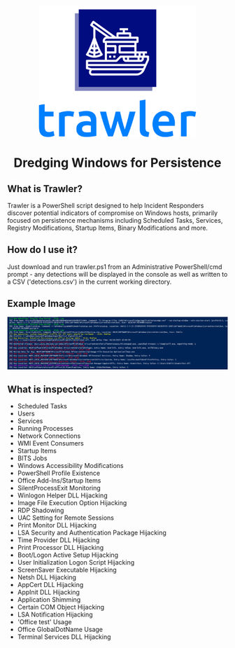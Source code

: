 <p align="center">
<img src="logo.png" height="300">
</p>
<h1 align="center">
Dredging Windows for Persistence 
</h1>

## What is Trawler?

Trawler is a PowerShell script designed to help Incident Responders discover potential indicators of compromise on Windows hosts, primarily focused on persistence mechanisms including Scheduled Tasks, Services, Registry Modifications, Startup Items, Binary Modifications and more.

## How do I use it?
Just download and run trawler.ps1 from an Administrative PowerShell/cmd prompt - any detections will be displayed in the console as well as written to a CSV ('detections.csv') in the current working directory.

## Example Image
<p align="center">
<img src="sample.png">
</p>


## What is inspected?

* Scheduled Tasks
* Users
* Services
* Running Processes
* Network Connections
* WMI Event Consumers
* Startup Items
* BITS Jobs
* Windows Accessibility Modifications
* PowerShell Profile Existence
* Office Add-Ins/Startup Items
* SilentProcessExit Monitoring
* Winlogon Helper DLL Hijacking
* Image File Execution Option Hijacking
* RDP Shadowing
* UAC Setting for Remote Sessions
* Print Monitor DLL Hijacking
* LSA Security and Authentication Package Hijacking
* Time Provider DLL Hijacking
* Print Processor DLL Hijacking
* Boot/Logon Active Setup Hijacking
* User Initialization Logon Script Hijacking
* ScreenSaver Executable Hijacking
* Netsh DLL Hijacking
* AppCert DLL Hijacking
* AppInit DLL Hijacking
* Application Shimming
* Certain COM Object Hijacking
* LSA Notification Hijacking
* 'Office test' Usage
* Office GlobalDotName Usage
* Terminal Services DLL Hijacking

